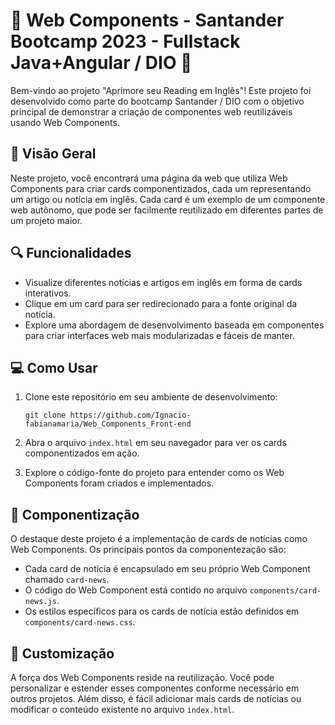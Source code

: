 # 🧩 Web Components - Santander Bootcamp 2023 - Fullstack Java+Angular / DIO 🚀

Bem-vindo ao projeto "Aprimore seu Reading em Inglês"! Este projeto foi desenvolvido como parte do bootcamp Santander / DIO com o objetivo principal de demonstrar a criação de componentes web reutilizáveis usando Web Components.

## 📝 Visão Geral

Neste projeto, você encontrará uma página da web que utiliza Web Components para criar cards componentizados, cada um representando um artigo ou notícia em inglês. Cada card é um exemplo de um componente web autônomo, que pode ser facilmente reutilizado em diferentes partes de um projeto maior.

## 🔍 Funcionalidades

- Visualize diferentes notícias e artigos em inglês em forma de cards interativos.
- Clique em um card para ser redirecionado para a fonte original da notícia.
- Explore uma abordagem de desenvolvimento baseada em componentes para criar interfaces web mais modularizadas e fáceis de manter.

## 💻  Como Usar

1. Clone este repositório em seu ambiente de desenvolvimento:

   ```
   git clone https://github.com/Ignacio-fabianamaria/Web_Components_Front-end

   ```


2. Abra o arquivo `index.html` em seu navegador para ver os cards componentizados em ação.

3. Explore o código-fonte do projeto para entender como os Web Components foram criados e implementados.

## 🧩 Componentização

O destaque deste projeto é a implementação de cards de notícias como Web Components. Os principais pontos da componentezação são:

- Cada card de notícia é encapsulado em seu próprio Web Component chamado `card-news`.
- O código do Web Component está contido no arquivo `components/card-news.js`.
- Os estilos específicos para os cards de notícia estão definidos em `components/card-news.css`.

## 🔧 Customização

A força dos Web Components reside na reutilização. Você pode personalizar e estender esses componentes conforme necessário em outros projetos. Além disso, é fácil adicionar mais cards de notícias ou modificar o conteúdo existente no arquivo `index.html`.



